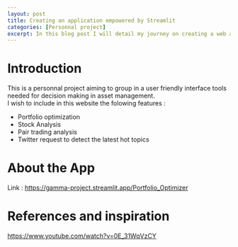 ```yaml
---
layout: post
title: Creating an application empowered by Streamlit
categories: [Personnal project]
excerpt: In this blog post I will detail my journey on creating a web app using the streamlit library
---
```


# Introduction

This is a personnal project aiming to group in a user friendly interface tools needed for decision making in asset management.  
I wish to include in this website the folowing features : 
- Portfolio optimization
- Stock Analysis 
- Pair trading analysis
- Twitter request to detect the latest hot topics 

# About the App 

Link : https://gamma-project.streamlit.app/Portfolio_Optimizer

# References and inspiration 

https://www.youtube.com/watch?v=0E_31WqVzCY
